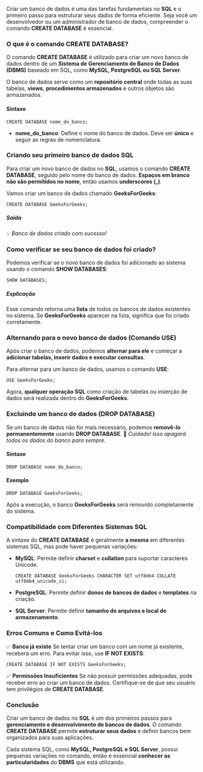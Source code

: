 Criar um banco de dados é uma das tarefas fundamentais no **SQL** e o primeiro passo para estruturar seus dados de forma eficiente. Seja você um desenvolvedor ou um administrador de banco de dados, compreender o comando **CREATE DATABASE** é essencial.

### **O que é o comando CREATE DATABASE?**

O comando **CREATE DATABASE** é utilizado para criar um novo banco de dados dentro de um **Sistema de Gerenciamento de Banco de Dados (DBMS)** baseado em SQL, como **MySQL, PostgreSQL ou SQL Server**.

O banco de dados serve como um **repositório central** onde todas as suas tabelas, **views**, **procedimentos armazenados** e outros objetos são armazenados.

#### **Sintaxe**

```
CREATE DATABASE nome_do_banco;
```

- **nome_do_banco**: Define o nome do banco de dados. Deve ser **único** e seguir as regras de nomenclatura.

### **Criando seu primeiro banco de dados SQL**

Para criar um novo banco de dados no **SQL**, usamos o comando **CREATE DATABASE**, seguido pelo nome do banco de dados. **Espaços em branco não são permitidos no nome**, então usamos **underscores (_)**.

Vamos criar um banco de dados chamado **GeeksForGeeks**:

```
CREATE DATABASE GeeksForGeeks;
```

##### **Saída**

💡 _Banco de dados criado com sucesso!_

### **Como verificar se seu banco de dados foi criado?**

Podemos verificar se o novo banco de dados foi adicionado ao sistema usando o comando **SHOW DATABASES**:

```
SHOW DATABASES;
```

##### **Explicação**

Esse comando retorna uma **lista** de todos os bancos de dados existentes no sistema. Se **GeeksForGeeks** aparecer na lista, significa que foi criado corretamente.

### **Alternando para o novo banco de dados (Comando USE)**

Após criar o banco de dados, podemos **alternar para ele** e começar a **adicionar tabelas, inserir dados e executar consultas**.

Para alternar para um banco de dados, usamos o comando **USE**:

```
USE GeeksForGeeks;
```

Agora, **qualquer operação SQL** como criação de tabelas ou inserção de dados será realizada dentro do **GeeksForGeeks**.

### **Excluindo um banco de dados (DROP DATABASE)**

Se um banco de dados não for mais necessário, podemos **removê-lo permanentemente** usando **DROP DATABASE**. 🚨 _Cuidado! Isso apagará todos os dados do banco para sempre._

#### **Sintaxe**

```
DROP DATABASE nome_do_banco;
```

#### **Exemplo**

```
DROP DATABASE GeeksForGeeks;
```

Após a execução, o banco **GeeksForGeeks** será removido completamente do sistema.

### **Compatibilidade com Diferentes Sistemas SQL**

A sintaxe do **CREATE DATABASE** é geralmente **a mesma** em diferentes sistemas SQL, mas pode haver pequenas variações:

- **MySQL**: Permite definir **charset** e **collation** para suportar caracteres Unicode.

    ```
    CREATE DATABASE GeeksForGeeks CHARACTER SET utf8mb4 COLLATE utf8mb4_unicode_ci;
    ```

- **PostgreSQL**: Permite definir **donos de bancos de dados** e **templates** na criação.
- **SQL Server**: Permite definir **tamanho de arquivos e local de armazenamento**.

### **Erros Comuns e Como Evitá-los**

✅ **Banco já existe** Se tentar criar um banco com um nome já existente, receberá um erro. Para evitar isso, use **IF NOT EXISTS**:

```
CREATE DATABASE IF NOT EXISTS GeeksForGeeks;
```

✅ **Permissões Insuficientes** Se não possuir permissões adequadas, pode receber erro ao criar um banco de dados. Certifique-se de que seu usuário tem privilégios de **CREATE DATABASE**.

### **Conclusão**

Criar um banco de dados no **SQL** é um dos primeiros passos para **gerenciamento e desenvolvimento de bancos de dados**. O comando **CREATE DATABASE** permite **estruturar seus dados** e definir bancos bem organizados para suas aplicações.

Cada sistema SQL, como **MySQL, PostgreSQL e SQL Server**, possui pequenas variações no comando, então é essencial **conhecer as particularidades** do **DBMS** que está utilizando.


